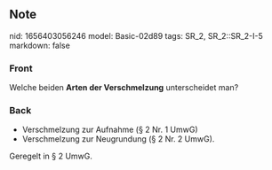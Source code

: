## Note
nid: 1656403056246
model: Basic-02d89
tags: SR_2, SR_2::SR_2-I-5
markdown: false

### Front
Welche beiden <b>Arten der Verschmelzung</b> unterscheidet man?

### Back
<ul>
  <li>Verschmelzung zur Aufnahme (§ 2 Nr. 1 UmwG)
  <li>Verschmelzung zur Neugrundung (§ 2 Nr. 2 UmwG).
</ul>Geregelt in § 2 UmwG.
